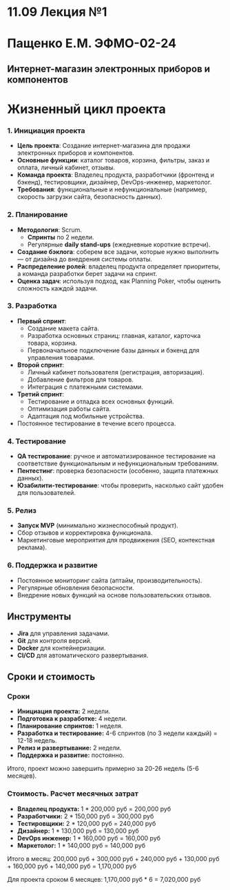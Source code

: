 # 11.09 Лекция №1
# Пащенко Е.М. ЭФМО-02-24
## Интернет-магазин электронных приборов и компонентов

# Жизненный цикл проекта
### 1. **Инициация проекта**
   - **Цель проекта**: Создание интернет-магазина для продажи электронных приборов и компонентов.
   - **Основные функции**: каталог товаров, корзина, фильтры, заказ и оплата, личный кабинет, отзывы.
   - **Команда проекта**: Владелец продукта, разработчики (фронтенд и бэкенд), тестировщики, дизайнер, DevOps-инженер, маркетолог.
   - **Требования**: функциональные и нефункциональные (например, скорость загрузки сайта, безопасность данных).

### 2. **Планирование**
   - **Методология**: Scrum.
     - **Спринты** по 2 недели.
     - Регулярные **daily stand-ups** (ежедневные короткие встречи).
   - **Создание бэклога**: соберем все задачи, которые нужно выполнить — от дизайна до внедрения системы оплаты.
   - **Распределение ролей**: владелец продукта определяет приоритеты, а команда разработки берет задачи на спринт.
   - **Оценка задач**: используя подход, как Planning Poker, чтобы оценить сложность каждой задачи.
   
### 3. **Разработка**
   - **Первый спринт**:
     - Создание макета сайта.
     - Разработка основных страниц: главная, каталог, карточка товара, корзина.
     - Первоначальное подключение базы данных и бэкенд для управления товарами.
   - **Второй спринт**:
     - Личный кабинет пользователя (регистрация, авторизация).
     - Добавление фильтров для товаров.
     - Интеграция с платежными системами.
   - **Третий спринт**:
     - Тестирование и отладка всех основных функций.
     - Оптимизация работы сайта.
     - Адаптация под мобильные устройства.
   - Постоянное тестирование в течение всего процесса.

### 4. **Тестирование**
   - **QA тестирование**: ручное и автоматизированное тестирование на соответствие функциональным и нефункциональным требованиям.
   - **Пентестинг**: проверка безопасности (особенно, защита платежных данных).
   - **Юзабилити-тестирование**: чтобы проверить, насколько сайт удобен для пользователей.

### 5. **Релиз**
   - **Запуск MVP** (минимально жизнеспособный продукт).
   - Сбор отзывов и корректировка функционала.
   - Маркетинговые мероприятия для продвижения (SEO, контекстная реклама).
   
### 6. **Поддержка и развитие**
   - Постоянное мониторинг сайта (аптайм, производительность).
   - Регулярные обновления безопасности.
   - Внедрение новых функций на основе пользовательских отзывов.

## Инструменты
   - **Jira** для управления задачами.
   - **Git** для контроля версий.
   - **Docker** для контейнеризации.
   - **CI/CD** для автоматического развертывания.

## Сроки и стоимость
### Сроки
   - **Инициация проекта:** 2 недели.
   - **Подготовка к разработке:** 4 недели.
   - **Планирование спринтов:** 1 неделя.
   - **Разработка и тестирование:** 4-6 спринтов (по 3 недели каждый) = 12-18 недель.
   - **Релиз и развертывание:** 2 недели.
   - **Поддержка и развитие:** постоянно.

Итого, проект можно завершить примерно за 20-26 недель (5-6 месяцев).

### Стоимость. Расчет месячных затрат
  - **Владелец продукта:** 1 * 200,000 руб = 200,000 руб
  - **Разработчики:** 2 * 150,000 руб = 300,000 руб
  - **Тестировщики:** 2 * 120,000 руб = 240,000 руб
  - **Дизайнер:** 1 * 130,000 руб = 130,000 руб
  - **DevOps инженер:** 1 * 160,000 руб = 160,000 руб
  - **Маркетолог:** 1 * 140,000 руб = 140,000 руб

Итого в месяц: 200,000 руб + 300,000 руб + 240,000 руб + 130,000 руб + 160,000 руб + 140,000 руб = 1,170,000 руб

Для проекта сроком 6 месяцев: 1,170,000 руб * 6 = 7,020,000 руб
